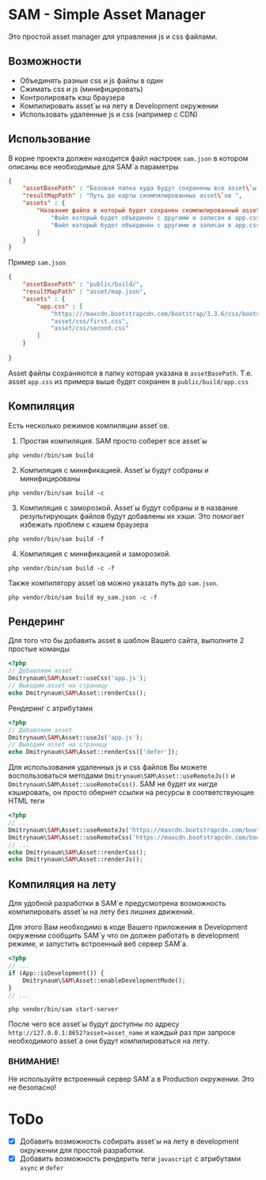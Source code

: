 # SAM - Simple Asset Manager
Это простой asset manager для управления js и css файлами.

## Возможности
- Объединять разные css и js файлы в один
- Сжимать css и js (минифицировать)
- Контролировать кэш браузера
- Компилировать asset`ы на лету в Development окружении
- Использовать удаленные js и css (например с CDN)

## Использование

В корне проекта должен находится файл настроек `sam.json` в котором описаны все необходимые для SAM`а параметры
```json
{
    "assetBasePath" : "Базовая папка куда будут сохранены все asset\`ы. Должна быть доступна из web!",
    "resultMapPath" : "Путь до карты скомпилированных asset\`ов ",
    "assets" : { 
        "Название файла в который будет сохранен скомпилированный asset (app.css) является названием asset`а " : [
            "Файл который будет объединен с другими и записан в app.css",
            "Файл который будет объединен с другими и записан в app.css"
        ]
    }
}
```

Пример `sam.json`
```json
{
    "assetBasePath" : "public/build/",
    "resultMapPath" : "asset/map.json",
    "assets" : {
        "app.css" : [
            "https:///maxcdn.bootstrapcdn.com/bootstrap/3.3.6/css/bootstrap.min.css",
            "asset/css/first.css",
            "asset/css/second.css"
        ]
    }
    
}
```

Asset файлы сохраняются в папку которая указана в `assetBasePath`. Т.е. asset `app.css` из примера
выше будет сохранен в `public/build/app.css`

## Компиляция
Есть несколько режимов компиляции asset\`ов.
1. Простая компиляция. SAM просто соберет все asset\`ы
```
php vendor/bin/sam build
```
2. Компиляция с минификацией. Asset\`ы будут собраны и минифицированы
```
php vendor/bin/sam build -c
```
3. Компиляция с заморозкой. Asset\`ы будут собраны и в название результирующих файлов будут добавлены их хэши. Это помогает избежать проблем с кэшем браузера
```
php vendor/bin/sam build -f
```
4. Компиляция с минификацией и заморозкой.
 ```
php vendor/bin/sam build -с -f
```
Также компилятору asset\`ов можно указать путь до `sam.json`.
```
php vendor/bin/sam build my_sam.json -с -f
```

## Рендеринг
Для того что бы добавить asset в шаблон Вашего сайта, выполните 2 простые команды
```php
<?php
// Добавляем asset
Dmitrynaum\SAM\Asset::useCss('app.js');
// Выводим asset на страницу
echo Dmitrynaum\SAM\Asset::renderCss();
```

Рендеринг с атрибутами
```php
<?php
// Добавляем asset
Dmitrynaum\SAM\Asset::useJs('app.js');
// Выводим asset на страницу
echo Dmitrynaum\SAM\Asset::renderCss(['defer']);
```

Для использования удаленных js и css файлов Вы можете воспользоваться методами `Dmitrynaum\SAM\Asset::useRemoteJs()` и `Dmitrynaum\SAM\Asset::useRemoteCss()`.
SAM не будет их нигде кэшировать, он просто обернет ссылки на ресурсы в соответствующие HTML теги
```php
<?php
// ...
Dmitrynaum\SAM\Asset::useRemoteJs('https://maxcdn.bootstrapcdn.com/bootstrap/3.3.6/js/bootstrap.min.js');
Dmitrynaum\SAM\Asset::useRemoteCss('https://maxcdn.bootstrapcdn.com/bootstrap/3.3.6/css/bootstrap.min.css');
// ...
echo Dmitrynaum\SAM\Asset::renderCss();
echo Dmitrynaum\SAM\Asset::renderJs();
```

## Компиляция на лету
Для удобной разработки в SAM\`е предусмотрена возможность компилировать asset\`ы на лету без лишних движений.

Для этого Вам необходимо в коде Вашего приложения в Development окружении сообщить SAM\`у что он должен работать в development режиме, и запустить встроенный веб сервер SAM\`а.
```php
<?php
// ...
if (App::isDevelopment()) {
    Dmitrynaum\SAM\Asset::enableDevelopmentMode();
}
// ...
```
```
php vendor/bin/sam start-server
```

После чего все asset\`ы будут доступны по адресу `http://127.0.0.1:8652?asset=asset_name` и каждый раз при запросе необходимого asset\`а они будут компилироваться на лету.
### ВНИМАНИЕ!
Не используйте встроенный сервер SAM\`а в Production окружении. Это не безопасно!

# ToDo
- [x] Добавить возможность собирать asset\`ы на лету в development окружении для простой разработки.
- [x] Добавить возможность рендерить теги `javascript` с атрибутами `async` и `defer`